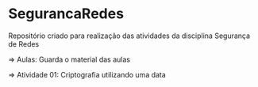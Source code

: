 # SegurancaRedes
Repositório criado para realização das atividades da disciplina Segurança de Redes

=> Aulas: Guarda o material das aulas

=> Atividade 01: Criptografia utilizando uma data
